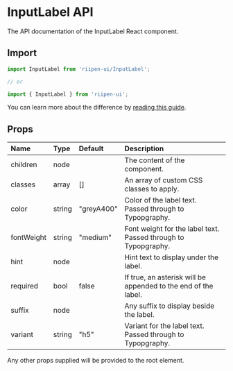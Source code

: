 <!--- This documentation is automatically generated, do not try to edit it. -->

# InputLabel API

<p class="description">The API documentation of the InputLabel React component.</p>

## Import

```js
import InputLabel from 'riipen-ui/InputLabel';

// or

import { InputLabel } from 'riipen-ui';
```

You can learn more about the difference by [reading this guide](/guides/bundle-size).

## Props

| Name | Type | Default | Description |
|:-----|:-----|:--------|:------------|
| <span class="prop-name">children</span> | <span class="prop-type">node</span> |  | The content of the component. |
| <span class="prop-name">classes</span> | <span class="prop-type">array</span> | <span class="prop-default">[]</span> | An array of custom CSS classes to apply. |
| <span class="prop-name">color</span> | <span class="prop-type">string</span> | <span class="prop-default">"greyA400"</span> | Color of the label text. Passed through to Typopgraphy. |
| <span class="prop-name">fontWeight</span> | <span class="prop-type">string</span> | <span class="prop-default">"medium"</span> | Font weight for the label text. Passed through to Typopgraphy. |
| <span class="prop-name">hint</span> | <span class="prop-type">node</span> |  | Hint text to display under the label. |
| <span class="prop-name">required</span> | <span class="prop-type">bool</span> | <span class="prop-default">false</span> | If true, an asterisk will be appended to the end of the label. |
| <span class="prop-name">suffix</span> | <span class="prop-type">node</span> |  | Any suffix to display beside the label. |
| <span class="prop-name">variant</span> | <span class="prop-type">string</span> | <span class="prop-default">"h5"</span> | Variant for the label text. Passed through to Typopgraphy. |


Any other props supplied will be provided to the root element.